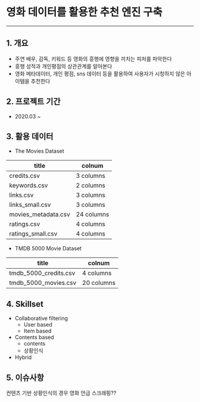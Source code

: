 # 영화 데이터를 활용한 추천 엔진 구축

* * *

## 1. 개요
* 주연 배우, 감독, 키워드 등 영화의 흥행에 영향을 끼치는 피처를 파악한다
* 흥행 성적과 개인평점의 상관관계를 알아본다
* 영화 메타데이터, 개인 평점, sns 데이터 등을 활용하여 사용자가 시청하지 않은 아이템을 추천한다

## 2. 프로젝트 기간
* 2020.03 ~

## 3. 활용 데이터



* The Movies Dataset

|title|colnum|
|----|-----|
| credits.csv | 3 columns |
| keywords.csv | 2 columns |
| links.csv |3 columns
|links_small.csv |3 columns
|movies_metadata.csv |24 columns
|ratings.csv |4 columns
|ratings_small.csv  |4 columns  


* TMDB 5000 Movie Dataset  
     
|title|colnum|
|----|-----|
|tmdb_5000_credits.csv | 4 columns
|tmdb_5000_movies.csv |20 columns       




## 4. Skillset

* Collaborative filtering
    * User based
    * Item based
* Contents based
    * contents
    * 상황인식
* Hybrid
## 5. 이슈사항
컨텐츠 기반 상황인식의 경우 영화 언급 스크래핑??
